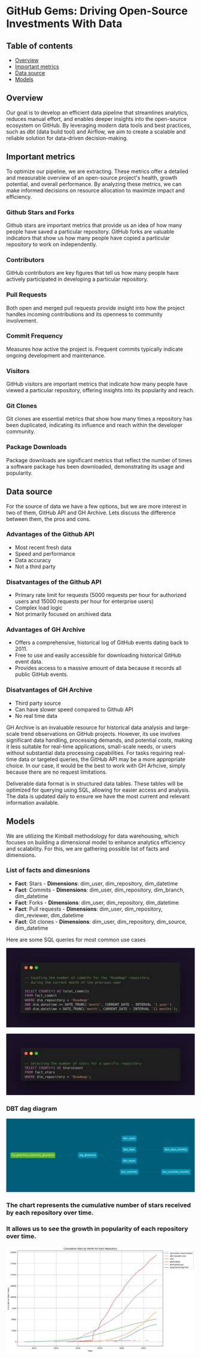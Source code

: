 # GitHub Gems: Driving Open-Source Investments With Data

## Table of contents
* [Overview](#Overview)
* [Important metrics](#Important-metrics)
* [Data source](#data-source)
* [Models](#Models)

<a name="Overview"></a>
## Overview
Our goal is to develop an efficient data pipeline that streamlines analytics, reduces manual effort, and enables deeper insights into the open-source ecosystem on GitHub. By leveraging modern data tools and best practices, such as dbt (data build tool) and Airflow, we aim to create a scalable and reliable solution for data-driven decision-making.

<a name="Important metrics"></a>
## Important metrics
To optimize our pipeline, we are extracting. These metrics offer a detailed and measurable overview of an open-source project's health, growth potential, and overall performance. By analyzing these metrics, we can make informed decisions on resource allocation to maximize impact and efficiency.

### Github Stars and Forks
Github stars are important metrics that provide us an idea of how many people have saved a particular repository.
GitHub forks are valuable indicators that show us how many people have copied a particular repository to work on independently.

### Contributors 
GitHub contributors are key figures that tell us how many people have actively participated in developing a particular repository.

### Pull Requests 
Both open and merged pull requests provide insight into how the project handles incoming contributions and its openness to community involvement.

### Commit Frequency 
Measures how active the project is. Frequent commits typically indicate ongoing development and maintenance.

### Visitors
GitHub visitors are important metrics that indicate how many people have viewed a particular repository, offering insights into its popularity and reach.

### Git Clones
Git clones are essential metrics that show how many times a repository has been duplicated, indicating its influence and reach within the developer community.

### Package Downloads
Package downloads are significant metrics that reflect the number of times a software package has been downloaded, demonstrating its usage and popularity.

<a name="Data source"></a>
## Data source
For the source of data we have a few options, but we are more interest in two of them, GitHub API and GH Archive. 
Lets discuss the difference between them, the pros and cons.

### Advantages of the Github API
* Most recent fresh data
* Speed and performance
* Data accuracy
* Not a third party 

### Disatvantages of the Github API
* Primary rate limit for requests (5000 requests per hour for authorized users and 15000 requests per hour for enterprise users)
* Complex load logic
* Not primarily focused on archived data

### Advantages of GH Archive
* Offers a comprehensive, historical log of GitHub events dating back to 2011.
* Free to use and easily accessible for downloading historical GitHub event data.
* Provides access to a massive amount of data because it records all public GitHub events.

### Disatvantages of GH Archive
* Third party source
* Can have slower speed compared to Github API
* No real time data

GH Archive is an invaluable resource for historical data analysis and large-scale trend observations on GitHub projects. However, its use involves significant data handling, processing demands, and potential costs, making it less suitable for real-time applications, small-scale needs, or users without substantial data processing capabilities. For tasks requiring real-time data or targeted queries, the GitHub API may be a more appropriate choice.
In our case, it would be the best to work with GH Arhcive, simply because there are no request limitations. 

Deliverable data format is in structured data tables. These tables will be optimized for querying using SQL, allowing for easier access and analysis. The data is updated daily to ensure we have the most current and relevant information available.

<a name="Models"></a>
## Models
We are utilizing the Kimball methodology for data warehousing, which focuses on building a dimensional model to enhance analytics efficiency and scalability. For this, we are gathering possible list of facts and dimensions.

### List of facts and dimesnions
* **Fact**: Stars - **Dimensions**: dim_user, dim_repository, dim_datetime
* **Fact**: Commits - **Dimensions**: dim_user, dim_repository, dim_branch, dim_datetime
* **Fact**: Forks - **Dimensions**: dim_user, dim_repository, dim_datetime
* **Fact**: Pull requests - **Dimensions**: dim_user, dim_repository, dim_reviewer, dim_datetime
* **Fact**: Git clones - **Dimensions**: dim_user, dim_repository, dim_source, dim_datetime

Here are some SQL queries for most common use cases

![SQL Query1](resources/screenshots/query1.png)

![SQL Query2](resources/screenshots/query2.png)

### DBT dag diagram
![dbt dag diagram](resources/screenshots/dbt-dag.png)

### The chart represents the cumulative number of stars received by each repository over time.
### It allows us to see the growth in popularity of each repository over time.
![Stars per month growth for each repo](resources/screenshots/stars_by_month.png)